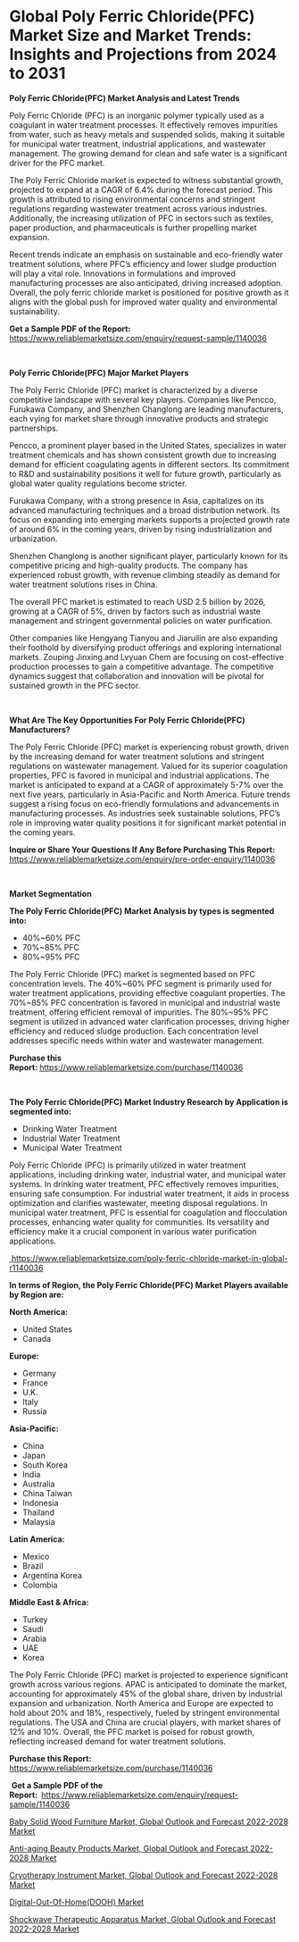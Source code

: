 <p><h1>Global Poly Ferric Chloride(PFC) Market Size and Market Trends: Insights and Projections from 2024 to 2031</h1></p><p><strong>Poly Ferric Chloride(PFC) Market Analysis and Latest Trends</strong></p>
<p><p>Poly Ferric Chloride (PFC) is an inorganic polymer typically used as a coagulant in water treatment processes. It effectively removes impurities from water, such as heavy metals and suspended solids, making it suitable for municipal water treatment, industrial applications, and wastewater management. The growing demand for clean and safe water is a significant driver for the PFC market. </p><p>The Poly Ferric Chloride market is expected to witness substantial growth, projected to expand at a CAGR of 6.4% during the forecast period. This growth is attributed to rising environmental concerns and stringent regulations regarding wastewater treatment across various industries. Additionally, the increasing utilization of PFC in sectors such as textiles, paper production, and pharmaceuticals is further propelling market expansion. </p><p>Recent trends indicate an emphasis on sustainable and eco-friendly water treatment solutions, where PFC’s efficiency and lower sludge production will play a vital role. Innovations in formulations and improved manufacturing processes are also anticipated, driving increased adoption. Overall, the poly ferric chloride market is positioned for positive growth as it aligns with the global push for improved water quality and environmental sustainability.</p></p>
<p><strong>Get a Sample PDF of the Report:&nbsp;</strong> <a href="https://www.reliablemarketsize.com/enquiry/request-sample/1140036?utm_campaign=1173&utm_medium=2&utm_source=Github&utm_content=ia&utm_term=14102024&utm_id=poly-ferric-chloridepfc">https://www.reliablemarketsize.com/enquiry/request-sample/1140036</a></p>
<p>&nbsp;</p>
<p><strong>Poly Ferric Chloride(PFC) Major Market Players</strong></p>
<p><p>The Poly Ferric Chloride (PFC) market is characterized by a diverse competitive landscape with several key players. Companies like Pencco, Furukawa Company, and Shenzhen Changlong are leading manufacturers, each vying for market share through innovative products and strategic partnerships.</p><p>Pencco, a prominent player based in the United States, specializes in water treatment chemicals and has shown consistent growth due to increasing demand for efficient coagulating agents in different sectors. Its commitment to R&D and sustainability positions it well for future growth, particularly as global water quality regulations become stricter.</p><p>Furukawa Company, with a strong presence in Asia, capitalizes on its advanced manufacturing techniques and a broad distribution network. Its focus on expanding into emerging markets supports a projected growth rate of around 6% in the coming years, driven by rising industrialization and urbanization.</p><p>Shenzhen Changlong is another significant player, particularly known for its competitive pricing and high-quality products. The company has experienced robust growth, with revenue climbing steadily as demand for water treatment solutions rises in China.</p><p>The overall PFC market is estimated to reach USD 2.5 billion by 2026, growing at a CAGR of 5%, driven by factors such as industrial waste management and stringent governmental policies on water purification. </p><p>Other companies like Hengyang Tianyou and Jiaruilin are also expanding their foothold by diversifying product offerings and exploring international markets. Zouping Jinxing and Lvyuan Chem are focusing on cost-effective production processes to gain a competitive advantage. The competitive dynamics suggest that collaboration and innovation will be pivotal for sustained growth in the PFC sector.</p></p>
<p>&nbsp;</p>
<p><strong>What Are The Key Opportunities For Poly Ferric Chloride(PFC) Manufacturers?</strong></p>
<p><p>The Poly Ferric Chloride (PFC) market is experiencing robust growth, driven by the increasing demand for water treatment solutions and stringent regulations on wastewater management. Valued for its superior coagulation properties, PFC is favored in municipal and industrial applications. The market is anticipated to expand at a CAGR of approximately 5-7% over the next five years, particularly in Asia-Pacific and North America. Future trends suggest a rising focus on eco-friendly formulations and advancements in manufacturing processes. As industries seek sustainable solutions, PFC’s role in improving water quality positions it for significant market potential in the coming years.</p></p>
<p><strong>Inquire or Share Your Questions If Any Before Purchasing This Report:</strong> <a href="https://www.reliablemarketsize.com/enquiry/pre-order-enquiry/1140036?utm_campaign=1173&utm_medium=2&utm_source=Github&utm_content=ia&utm_term=14102024&utm_id=poly-ferric-chloridepfc">https://www.reliablemarketsize.com/enquiry/pre-order-enquiry/1140036</a></p>
<p>&nbsp;</p>
<p><strong>Market Segmentation</strong></p>
<p><strong>The Poly Ferric Chloride(PFC) Market Analysis by types is segmented into:</strong></p>
<p><ul><li>40%~60% PFC</li><li>70%~85% PFC</li><li>80%~95% PFC</li></ul></p>
<p><p>The Poly Ferric Chloride (PFC) market is segmented based on PFC concentration levels. The 40%~60% PFC segment is primarily used for water treatment applications, providing effective coagulant properties. The 70%~85% PFC concentration is favored in municipal and industrial waste treatment, offering efficient removal of impurities. The 80%~95% PFC segment is utilized in advanced water clarification processes, driving higher efficiency and reduced sludge production. Each concentration level addresses specific needs within water and wastewater management.</p></p>
<p><strong>Purchase this Report:&nbsp;</strong><a href="https://www.reliablemarketsize.com/purchase/1140036?utm_campaign=1173&utm_medium=2&utm_source=Github&utm_content=ia&utm_term=14102024&utm_id=poly-ferric-chloridepfc">https://www.reliablemarketsize.com/purchase/1140036</a></p>
<p>&nbsp;</p>
<p><strong>The Poly Ferric Chloride(PFC) Market Industry Research by Application is segmented into:</strong></p>
<p><ul><li>Drinking Water Treatment</li><li>Industrial Water Treatment</li><li>Municipal Water Treatment</li></ul></p>
<p><p>Poly Ferric Chloride (PFC) is primarily utilized in water treatment applications, including drinking water, industrial water, and municipal water systems. In drinking water treatment, PFC effectively removes impurities, ensuring safe consumption. For industrial water treatment, it aids in process optimization and clarifies wastewater, meeting disposal regulations. In municipal water treatment, PFC is essential for coagulation and flocculation processes, enhancing water quality for communities. Its versatility and efficiency make it a crucial component in various water purification applications.</p></p>
<p><a href="https://www.reliablemarketsize.com/poly-ferric-chloride-market-in-global-r1140036?utm_campaign=1173&utm_medium=2&utm_source=Github&utm_content=ia&utm_term=14102024&utm_id=poly-ferric-chloridepfc">&nbsp;https://www.reliablemarketsize.com/poly-ferric-chloride-market-in-global-r1140036</a></p>
<p><strong>In terms of Region, the Poly Ferric Chloride(PFC) Market Players available by Region are:</strong></p>
<p>
    <p> <strong> North America: </strong>
        <ul>
            <li>United States</li>
            <li>Canada</li>
        </ul>
        </p> 
    <p> <strong> Europe: </strong>
        <ul>
            <li>Germany</li>
            <li>France</li>
            <li>U.K.</li>
            <li>Italy</li>
            <li>Russia</li>
        </ul>
        </p> 
    <p> <strong> Asia-Pacific: </strong>
        <ul>
            <li>China</li>
            <li>Japan</li>
            <li>South Korea</li>
            <li>India</li>
            <li>Australia</li>
            <li>China Taiwan</li>
            <li>Indonesia</li>
            <li>Thailand</li>
            <li>Malaysia</li>
        </ul>
        </p> 
    <p> <strong> Latin America: </strong>
        <ul>
            <li>Mexico</li>
            <li>Brazil</li>
            <li>Argentina Korea</li>
            <li>Colombia</li>
        </ul>
        </p> 
    <p> <strong> Middle East & Africa: </strong>
        <ul>
            <li>Turkey</li>
            <li>Saudi</li>
            <li>Arabia</li>
            <li>UAE</li>
            <li>Korea</li>
        </ul>
    </p>
    </p>
<p><p>The Poly Ferric Chloride (PFC) market is projected to experience significant growth across various regions. APAC is anticipated to dominate the market, accounting for approximately 45% of the global share, driven by industrial expansion and urbanization. North America and Europe are expected to hold about 20% and 18%, respectively, fueled by stringent environmental regulations. The USA and China are crucial players, with market shares of 12% and 10%. Overall, the PFC market is poised for robust growth, reflecting increased demand for water treatment solutions.</p></p>
<p><strong>Purchase this Report: </strong><a href="https://www.reliablemarketsize.com/purchase/1140036?utm_campaign=1173&utm_medium=2&utm_source=Github&utm_content=ia&utm_term=14102024&utm_id=poly-ferric-chloridepfc">https://www.reliablemarketsize.com/purchase/1140036</a></p>
<p>&nbsp;<strong>Get a Sample PDF of the Report:&nbsp;&nbsp;</strong><a href="https://www.reliablemarketsize.com/enquiry/request-sample/1140036?utm_campaign=1173&utm_medium=2&utm_source=Github&utm_content=ia&utm_term=14102024&utm_id=poly-ferric-chloridepfc">https://www.reliablemarketsize.com/enquiry/request-sample/1140036</a></p>
<p><strong></strong></p>
<p><p><a href="https://www.linkedin.com/pulse/insights-baby-solid-wood-furniture-market-global-outlook-g4bif?trk=public_post_embed_feed-article-content&utm_campaign=1173&utm_medium=2&utm_source=Github&utm_content=ia&utm_term=14102024&utm_id=poly-ferric-chloridepfc">Baby Solid Wood Furniture Market, Global Outlook and Forecast 2022-2028 Market</a></p><p><a href="https://www.linkedin.com/pulse/anti-aging-beauty-products-market-global-outlook-forecast-rvqyf?trk=public_post_embed_feed-article-content&utm_campaign=1173&utm_medium=2&utm_source=Github&utm_content=ia&utm_term=14102024&utm_id=poly-ferric-chloridepfc">Anti-aging Beauty Products Market, Global Outlook and Forecast 2022-2028 Market</a></p><p><a href="https://www.linkedin.com/pulse/role-cryotherapy-instrument-market-global-outlook-forecast-rgz1e?utm_campaign=1173&utm_medium=2&utm_source=Github&utm_content=ia&utm_term=14102024&utm_id=poly-ferric-chloridepfc">Cryotherapy Instrument Market, Global Outlook and Forecast 2022-2028 Market</a></p><p><a href="https://github.com/RoccoManning/Market-Research-Report-List-7/blob/main/digital-out-of-homedooh-market.md?utm_campaign=1173&utm_medium=2&utm_source=Github&utm_content=ia&utm_term=14102024&utm_id=poly-ferric-chloridepfc">Digital-Out-Of-Home(DOOH) Market</a></p><p><a href="https://www.linkedin.com/pulse/future-ready-strategic-insights-global-shockwave-therapeutic-74rvf?trk=public_post_embed_feed-article-content&utm_campaign=1173&utm_medium=2&utm_source=Github&utm_content=ia&utm_term=14102024&utm_id=poly-ferric-chloridepfc">Shockwave Therapeutic Apparatus Market, Global Outlook and Forecast 2022-2028 Market</a></p></p>